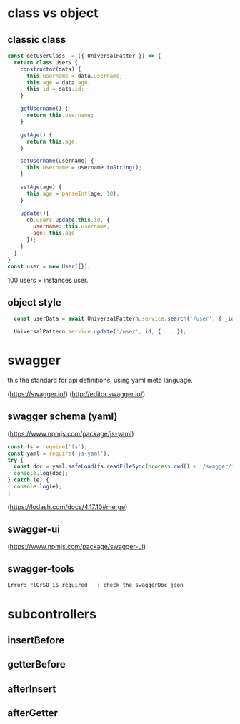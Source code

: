 
# class vs object

## classic class
```javascript
const getUserClass  = ({ UniversalPatter }) => {
  return class Users {
    constructor(data) {
      this.username = data.username;
      this.age = data.age;
      this.id = data.id;
    }

    getUsername() {
      return this.username;
    }

    getAge() {
      return this.age;
    }

    setUsername(username) {
      this.username = username.toString();
    }

    setAge(age) {
      this.age = parseInt(age, 10);
    }

    update(){
      db.users.update(this.id, {
        username: this.username,
        age: this.age
      });
    }
  }
}
const user = new User({});
```

100 users = instances user.

## object style
```javascript
  const userData = await UniversalPattern.service.search('/user', { _id: db.ObjectId('f0f0f0f0f0') }).pop();

  UniversalPattern.service.update('/user', id, { ... });
```



# swagger
this the standard for api definitions, using yaml meta language.

(https://swagger.io/)
(http://editor.swagger.io/)

## swagger schema (yaml)
(https://www.npmjs.com/package/js-yaml)

```javascript
const fs = require('fs');
const yaml = require('js-yaml');
try {
  const doc = yaml.safeLoad(fs.readFileSync(process.cwd() + '/swagger/index.yaml', 'utf8'));
  console.log(doc);
} catch (e) {
  console.log(e);
}
```
(https://lodash.com/docs/4.17.10#merge)

## swagger-ui
(https://www.npmjs.com/package/swagger-ui)
## swagger-tools

```bash
Error: rlOrSO is required   : check the swaggerDoc json
```

# subcontrollers

## insertBefore
## getterBefore
## afterInsert
## afterGetter
